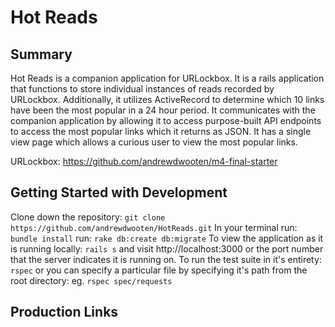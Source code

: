 # Hot Reads

## Summary

  Hot Reads is a companion application for URLockbox. It is a rails application that functions to store individual instances of reads recorded by URLockbox. Additionally, it utilizes ActiveRecord to determine which 10 links have been the most popular in a 24 hour period. It communicates with the companion application by allowing it to access purpose-built API endpoints to access the most popular links which it returns as JSON. It has a single view page which allows a curious user to view the most popular links.

URLockbox: https://github.com/andrewdwooten/m4-final-starter

## Getting Started with Development

  Clone down the repository: `git clone https://github.com/andrewdwooten/HotReads.git`
  In your terminal run: `bundle install`
                   run: `rake db:create db:migrate`
  To view the application as it is running locally: `rails s` and visit http://localhost:3000 or the port number that the     server indicates it is running on.
  To run the test suite in it's entirety: `rspec` or you can specify a particular file by specifying it's path from the root directory: eg. `rspec spec/requests`
  
 ## Production Links
 
 [HotReads]: https://sheltered-cliffs-80557.herokuapp.com
 [URLockBox]:https://frozen-temple-33865.herokuapp.com
